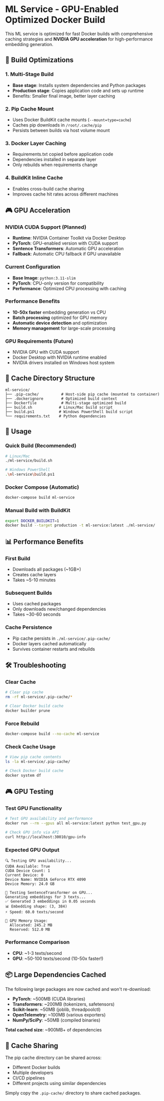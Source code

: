 # ML Service - GPU-Enabled Optimized Docker Build

This ML service is optimized for fast Docker builds with comprehensive caching strategies and **NVIDIA GPU acceleration** for high-performance embedding generation.

## 🚀 Build Optimizations

### 1. Multi-Stage Build
- **Base stage**: Installs system dependencies and Python packages
- **Production stage**: Copies application code and sets up runtime
- Benefits: Smaller final image, better layer caching

### 2. Pip Cache Mount
- Uses Docker BuildKit cache mounts (`--mount=type=cache`)
- Caches pip downloads in `/root/.cache/pip`
- Persists between builds via host volume mount

### 3. Docker Layer Caching
- Requirements.txt copied before application code
- Dependencies installed in separate layer
- Only rebuilds when requirements change

### 4. BuildKit Inline Cache
- Enables cross-build cache sharing
- Improves cache hit rates across different machines

## 🎮 GPU Acceleration

### NVIDIA CUDA Support (Planned)
- **Runtime**: NVIDIA Container Toolkit via Docker Desktop
- **PyTorch**: GPU-enabled version with CUDA support
- **Sentence Transformers**: Automatic GPU acceleration
- **Fallback**: Automatic CPU fallback if GPU unavailable

### Current Configuration
- **Base Image**: `python:3.11-slim`
- **PyTorch**: CPU-only version for compatibility
- **Performance**: Optimized CPU processing with caching

### Performance Benefits
- **10-50x faster** embedding generation vs CPU
- **Batch processing** optimized for GPU memory
- **Automatic device detection** and optimization
- **Memory management** for large-scale processing

### GPU Requirements (Future)
- NVIDIA GPU with CUDA support
- Docker Desktop with NVIDIA runtime enabled
- NVIDIA drivers installed on Windows host system

## 📁 Cache Directory Structure

```
ml-service/
├── .pip-cache/          # Host-side pip cache (mounted to container)
├── .dockerignore        # Optimized build context
├── Dockerfile           # Multi-stage optimized build
├── build.sh            # Linux/Mac build script
├── build.ps1           # Windows PowerShell build script
└── requirements.txt    # Python dependencies
```

## 🔧 Usage

### Quick Build (Recommended)
```bash
# Linux/Mac
./ml-service/build.sh

# Windows PowerShell
.\ml-service\build.ps1
```

### Docker Compose (Automatic)
```bash
docker-compose build ml-service
```

### Manual Build with BuildKit
```bash
export DOCKER_BUILDKIT=1
docker build --target production -t ml-service:latest ./ml-service/
```

## 📊 Performance Benefits

### First Build
- Downloads all packages (~1GB+)
- Creates cache layers
- Takes ~5-10 minutes

### Subsequent Builds
- Uses cached packages
- Only downloads new/changed dependencies
- Takes ~30-60 seconds

### Cache Persistence
- Pip cache persists in `./ml-service/.pip-cache/`
- Docker layers cached automatically
- Survives container restarts and rebuilds

## 🛠️ Troubleshooting

### Clear Cache
```bash
# Clear pip cache
rm -rf ml-service/.pip-cache/*

# Clear Docker build cache
docker builder prune
```

### Force Rebuild
```bash
docker-compose build --no-cache ml-service
```

### Check Cache Usage
```bash
# View pip cache contents
ls -la ml-service/.pip-cache/

# Check Docker build cache
docker system df
```

## 🎮 GPU Testing

### Test GPU Functionality
```bash
# Test GPU availability and performance
docker run --rm --gpus all ml-service:latest python test_gpu.py

# Check GPU info via API
curl http://localhost:30010/gpu-info
```

### Expected GPU Output
```
🔍 Testing GPU availability...
CUDA Available: True
CUDA Device Count: 1
Current Device: 0
Device Name: NVIDIA GeForce RTX 4090
Device Memory: 24.0 GB

🚀 Testing SentenceTransformer on GPU...
Generating embeddings for 3 texts...
✅ Generated 3 embeddings in 0.05 seconds
📊 Embedding shape: (3, 384)
⚡ Speed: 60.0 texts/second

💾 GPU Memory Usage:
  Allocated: 245.2 MB
  Reserved: 512.0 MB
```

### Performance Comparison
- **CPU**: ~1-3 texts/second
- **GPU**: ~50-100 texts/second (10-50x faster!)

## 📦 Large Dependencies Cached

The following large packages are now cached and won't re-download:

- **PyTorch**: ~500MB (CUDA libraries)
- **Transformers**: ~200MB (tokenizers, safetensors)
- **Scikit-learn**: ~50MB (joblib, threadpoolctl)
- **OpenTelemetry**: ~100MB (various exporters)
- **NumPy/SciPy**: ~50MB (compiled binaries)

**Total cached size**: ~900MB+ of dependencies

## 🔄 Cache Sharing

The pip cache directory can be shared across:
- Different Docker builds
- Multiple developers
- CI/CD pipelines
- Different projects using similar dependencies

Simply copy the `.pip-cache/` directory to share cached packages.
